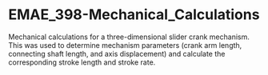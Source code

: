 # EMAE_398-Mechanical_Calculations
Mechanical calculations for a three-dimensional slider crank mechanism. This was used to determine mechanism parameters (crank arm length, connecting shaft length, and axis displacement) and calculate the corresponding stroke length and stroke rate.
